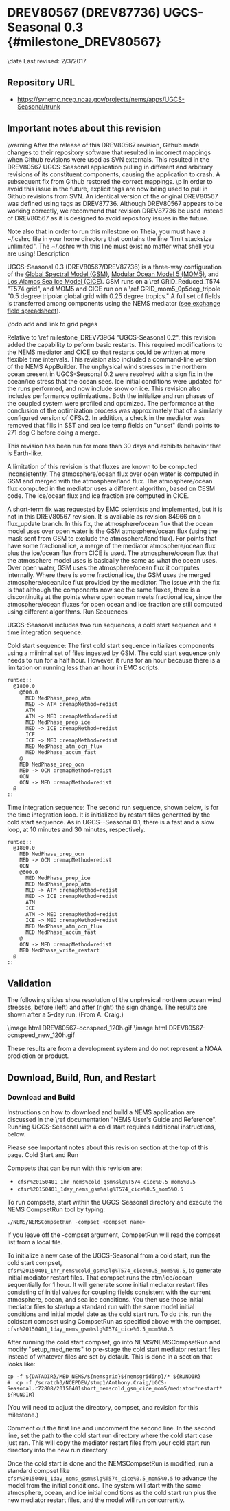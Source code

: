 DREV80567 (DREV87736) UGCS-Seasonal 0.3 {#milestone_DREV80567}
=======================================

\date Last revised: 2/3/2017

Repository URL
--------------

* https://svnemc.ncep.noaa.gov/projects/nems/apps/UGCS-Seasonal/trunk

Important notes about this revision
-----------------------------------

\warning
After the release of this DREV80567 revision, Github made
changes to their repository software that resulted in incorrect
mappings when Github revisions were used as SVN externals. This
resulted in the DREV80567 UGCS-Seasonal application pulling in
different and arbitrary revisions of its constituent components,
causing the application to crash. A subsequent fix from Github
restored the correct mappings.
\p In order to avoid this issue in the future, explicit tags are now
being used to pull in Github revisions from SVN. An identical version
of the original DREV80567 was defined using tags as
DREV87736. Although DREV80567 appears to be working correctly, we
recommend that revision DREV87736 be used instead of DREV80567 as it
is designed to avoid repository issues in the future.

Note also that in order to run this milestone on Theia, you must have
a ~/.cshrc file in your home directory that contains the line "limit
stacksize unlimited". The ~/.cshrc with this line must exist no matter
what shell you are using!  Description

UGCS-Seasonal 0.3 (DREV80567/DREV87736) is a three-way configuration
of the 
[Global Spectral Model (GSM)](http://www.emc.ncep.noaa.gov/index.php?branch=GFS),
[Modular Ocean Model 5 (MOM5)](http://mom-ocean.org/web), and
[Los Alamos Sea Ice Model (CICE)](http://oceans11.lanl.gov/trac/CICE/). GSM runs on a 
\ref GRID_Reduced_T574 "T574 grid", and MOM5 and
CICE run on a 
\ref GRID_mom5_0p5deg_tripole "0.5 degree tripolar global grid with 0.25 degree tropics."
A full set of fields is transferred among components using the NEMS
mediator
([see exchange field spreadsheet](https://docs.google.com/spreadsheets/d/1Tae7NoGbIfti38QxvmzPy7Z4tIWQgY4zSdq5Xcx9MDk/edit?usp=sharing)).

\todo add and link to grid pages

Relative to 
\ref milestone_DREV73964 "UGCS-Seasonal 0.2".
this revision added the capability to peform basic restarts. This
required modifications to the NEMS mediator and CICE so that restarts
could be written at more flexible time intervals. This revision also
included a command-line version of the NEMS AppBuilder. The unphysical
wind stresses in the northern ocean present in UGCS-Seasonal 0.2 were
resolved with a sign fix in the ocean/ice stress that the ocean
sees. Ice initial conditions were updated for the runs performed, and
now include snow on ice. This revision also includes performance
optimizations. Both the initialize and run phases of the coupled
system were profiled and optimized. The performance at the conclusion
of the optimization process was approximately that of a similarly
configured version of CFSv2. In addition, a check in the mediator was
removed that fills in SST and sea ice temp fields on "unset" (land)
points to 271 deg C before doing a merge.

This revision has been run for more than 30 days and exhibits behavior
that is Earth-like.

A limitation of this revision is that fluxes are known to be computed
inconsistently. The atmosphere/ocean flux over open water is computed
in GSM and merged with the atmosphere/land flux. The atmosphere/ocean
flux computed in the mediator uses a different algorithm, based on
CESM code. The ice/ocean flux and ice fraction are computed in CICE.

A short-term fix was requested by EMC scientists and implemented, but
it is not in this DREV80567 revision. It is available as revision
84966 on a flux_update branch. In this fix, the atmosphere/ocean flux
that the ocean model uses over open water is the GSM atmosphere/ocean
flux (using the mask sent from GSM to exclude the atmosphere/land
flux). For points that have some fractional ice, a merge of the
mediator atmosphere/ocean flux plus the ice/ocean flux from CICE is
used. The atmosphere/ocean flux that the atmosphere model uses is
basically the same as what the ocean uses.  Over open water, GSM uses
the atmosphere/ocean flux it computes internally. Where there is some
fractional ice, the GSM uses the merged atmosphere/ocean/ice flux
provided by the mediator. The issue with the fix is that although the
components now see the same fluxes, there is a discontinuity at the
points where open ocean meets fractional ice, since the
atmosphere/ocean fluxes for open ocean and ice fraction are still
computed using different algorithms.  Run Sequences

UGCS-Seasonal includes two run sequences, a cold start sequence and a
time integration sequence.

Cold start sequence: The first cold start sequence initializes
components using a miinimal set of files ingested by GSM. The cold
start sequence only needs to run for a half hour. However, it runs for
an hour because there is a limitation on running less than an hour in
EMC scripts.

    runSeq::
      @1800.0
        @600.0
          MED MedPhase_prep_atm
          MED -> ATM :remapMethod=redist
          ATM
          ATM -> MED :remapMethod=redist
          MED MedPhase_prep_ice
          MED -> ICE :remapMethod=redist
          ICE
          ICE -> MED :remapMethod=redist
          MED MedPhase_atm_ocn_flux
          MED MedPhase_accum_fast
        @
        MED MedPhase_prep_ocn
        MED -> OCN :remapMethod=redist
        OCN
        OCN -> MED :remapMethod=redist
      @
    ::

Time integration sequence: The second run sequence, shown below, is
for the time integration loop. It is initialized by restart files
generated by the cold start sequence. As in UGCS--Seasonal 0.1, there
is a fast and a slow loop, at 10 minutes and 30 minutes, respectively.

    runSeq::
      @1800.0
        MED MedPhase_prep_ocn
        MED -> OCN :remapMethod=redist
        OCN
        @600.0
          MED MedPhase_prep_ice
          MED MedPhase_prep_atm
          MED -> ATM :remapMethod=redist
          MED -> ICE :remapMethod=redist
          ATM
          ICE
          ATM -> MED :remapMethod=redist
          ICE -> MED :remapMethod=redist
          MED MedPhase_atm_ocn_flux
          MED MedPhase_accum_fast
        @
        OCN -> MED :remapMethod=redist
        MED MedPhase_write_restart
      @
    ::

Validation
----------

The following slides show resolution of the unphysical northern ocean
wind stresses, before (left) and after (right) the sign change. The
results are shown after a 5-day run. (From A. Craig.)

\image html DREV80567-ocnspeed_120h.gif
\image html DREV80567-ocnspeed_new_120h.gif

These results are from a development system and do not represent a NOAA prediction or product. 

Download, Build, Run, and Restart
---------------------------------

### Download and Build

Instructions on how to download and build a NEMS application are
discussed in the
\ref documentation "NEMS User's Guide and Reference".
Running UGCS-Seasonal with a cold start requires additional
instructions, below.

Please see Important notes about this revision section at the top of
this page.  Cold Start and Run

Compsets that can be run with this revision are:

 * `cfsr%20150401_1hr_nems%cold_gsm%slg%T574_cice%0.5_mom5%0.5`
 * `cfsr%20150401_1day_nems_gsm%slg%T574_cice%0.5_mom5%0.5`

To run compsets, start within the UGCS-Seasonal directory and execute
the NEMS CompsetRun tool by typing:

    ./NEMS/NEMSCompsetRun -compset <compset name>

If you leave off the -compset argument, CompsetRun will read the
compset list from a local file.

To initialize a new case of the UGCS-Seasonal from a cold start, run
the cold start compset,
`cfsr%20150401_1hr_nems%cold_gsm%slg%T574_cice%0.5_mom5%0.5`, to
generate initial mediator restart files.  That compset runs the
atm/ice/ocean sequentially for 1 hour. It will generate some initial
mediator restart files consisting of initial values for coupling
fields consistent with the current atmosphere, ocean, and sea ice
conditions.  You then use those initial mediator files to startup a
standard run with the same model initial conditions and initial model
date as the cold start run.  To do this, run the coldstart compset
using CompsetRun as specified above with the compset,
`cfsr%20150401_1day_nems_gsm%slg%T574_cice%0.5_mom5%0.5`.

After running the cold start compset, go into NEMS/NEMSCompsetRun and
modify "setup_med_nems" to pre-stage the cold start mediator restart
files instead of whatever files are set by default.  This is done in a
section that looks like:

    cp -f ${DATADIR}/MED_NEMS/${nemsgrid}${nemsgridinp}/* ${RUNDIR}
    #  cp -f /scratch3/NCEPDEV/stmp1/Anthony.Craig/UGCS-Seasonal.r72808/20150401short_nemscold_gsm_cice_mom5/mediator*restart* ${RUNDIR}

(You will need to adjust the directory, compset, and revision for this milestone.)

Comment out the first line and uncomment the second line. In the
second line, set the path to the cold start run directory where the
cold start case just ran.  This will copy the mediator restart files
from your cold start run directory into the new run directory.

Once the cold start is done and the NEMSCompsetRun is modified, run a
standard compset like
`cfsr%20150401_1day_nems_gsm%slg%T574_cice%0.5_mom5%0.5` to advance the
model from the initial conditions.  The system will start with the
same atmosphere, ocean, and ice initial conditions as the cold start
run plus the new mediator restart files, and the model will run
concurrently.